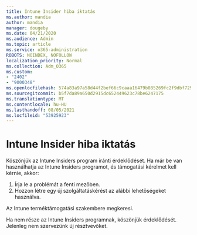 ```yaml
---
title: Intune Insider hiba iktatás
ms.author: mandia
author: mandia
manager: dougeby
ms.date: 04/21/2020
ms.audience: Admin
ms.topic: article
ms.service: o365-administration
ROBOTS: NOINDEX, NOFOLLOW
localization_priority: Normal
ms.collection: Adm_O365
ms.custom:
- "2402"
- "9000348"
ms.openlocfilehash: 574a83a97a58d44f2bef66c9caaa16479b085269fc2f9dbf729a23ca8d37bba6
ms.sourcegitcommit: b5f7da89a650d2915dc652449623c78be6247175
ms.translationtype: MT
ms.contentlocale: hu-HU
ms.lasthandoff: 08/05/2021
ms.locfileid: "53925923"
---
```

# <a name="intune-insider-bug-filing"></a>Intune Insider hiba iktatás

Köszönjük az Intune Insiders program iránti érdeklődését. Ha már be van használhatja az Intune Insiders programot, és támogatási kérelmet kell kérnie, akkor:

1. Írja le a problémát a fenti mezőben.
2. Hozzon létre egy új szolgáltatáskérést az alábbi lehetőségeket használva.

Az Intune terméktámogatási szakembere megkeresi.

Ha nem része az Intune Insiders programnak, köszönjük érdeklődését. Jelenleg nem szervezünk új résztvevőket.
